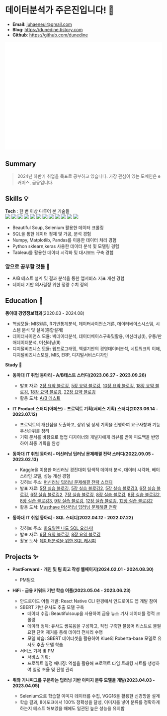 
# 데이터분석가 주은진입니다! 👋
- **Email**: juhaeneul@gmail.com
- **Blog**: https://dunedine.tistory.com
- **Github**: https://github.com/dunedine

![Metrics](/github-metrics.svg)


## Summary
> 2024년 하반기 취업을 목표로 공부하고 있습니다. 
> 가장 관심이 있는 도메인은 e커머스, 금융입니다.


## Skills :bulb:
**Tech** :
한 번 이상 다루어 본 기술들      
<img src="https://img.shields.io/badge/Python-3766AB?style=flat-square&logo=Python&logoColor=white"/></a>
<img src="https://img.shields.io/badge/Oracle-F80000?style=flat-square&logo=Oracle&logoColor=white"/></a>
<img src="https://img.shields.io/badge/Selenium-43b02a?style=flat-square&logo=Selenium&logoColor=white"/></a>
<img src="https://img.shields.io/badge/Pandas-150458?style=flat-square&logo=Pandas&logoColor=white"/></a>
<img src="https://img.shields.io/badge/Numpy-013243?style=flat-square&logo=Numpy&logoColor=white"/></a>
<img src="https://img.shields.io/badge/Bigquery-4285F4?style=flat-square&logo=Google Cloud&logoColor=white"/></a>
<img src="https://img.shields.io/badge/Kaggle-20BEFF?style=flat-square&logo=Kaggle&logoColor=white"/></a>
<img src="https://img.shields.io/badge/Tableau-E97627?style=flat-square&logo=Tableau&logoColor=white"/></a>
<img src="https://img.shields.io/badge/postgresql-4169E1?style=flat-square&logo=postgresql&logoColor=white"/></a>
<img src="https://img.shields.io/badge/mysql-4479A1?style=flat-square&logo=mysql&logoColor=white"/></a>
<img src="https://img.shields.io/badge/flask-000000?style=flat-square&logo=flask&logoColor=white"/></a>
<img src="https://img.shields.io/badge/django-092E20?style=flat-square&logo=django&logoColor=white"/></a>


- Beautiful Soup, Selenium 활용한 데이터 크롤링
- SQL을 통한 데이터 정제 및 가공, 분석 경험
- Numpy, Matplotlib, Pandas를 이용한 데이터 처리 경험
- Python sklearn,keras 사용한 데이터 분석 및 모델링 경험
- Tableau를 활용한 데이터 시각화 및 대시보드 구축 경험



### 앞으로 공부할 것들 📝
- A/B 테스트 설계 및 결과 분석을 통한 앱서비스 지표 개선 경험
- 데이터 기반 의사결정 위한 정량 수치 정의



## Education :book:

**동아대 경영정보학과**(2020.03 - 2024.08)
- 핵심모듈: MIS원론,	R기반통계분석, 데이터사이언스개론, 데이터베이스시스템, 시스템 분석 및 설계(종합설계)
- 데이터사이언스 모듈: 빅데이터분석, 데이터베이스구축및활용, 머신러닝(Ⅰ), 	유통/판매데이터분석, 머신러닝(Ⅱ)
- 디지털비즈니스 모듈: 웹프로그래밍, 엑셀기반의 경영데이터분석, 네트워크의 이해, 디지털비즈니스모델, MIS, ERP, 디지털서비스디자인

**Study** 📄
- **동아대 IT 취업 동아리 - A/B테스트 스터디(2023.06.27 - 2023.09.26)**
  - 발표 자료: [2장 요약 블로깅](https://dunedine.tistory.com/22), [5장 요약 블로깅](https://dunedine.tistory.com/23), [10장 요약 블로깅](https://dunedine.tistory.com/24), [18장 요약 블로깅](https://dunedine.tistory.com/24), [18장 요약 블로깅](https://dunedine.tistory.com/25), [22장 요약 블로깅](https://dunedine.tistory.com/26)
  - 활용 도서: [A/B 테스트](https://product.kyobobook.co.kr/detail/S000060625360)

- **IT Product 스터디(아페쓰) - 프로덕트 기획(서비스 기획) 스터디(2023.06.14 - 2023.07.12)**
  - 프로덕트의 개선점을 도출하고, 상위 및 상세 기획을 진행하여 요구사항과 기능 우선순위를 정리
  - 기획 문서를 바탕으로 협업 디자이너와 개발자에게 리뷰를 받아 피드백을 반영하여 최종 기획을 완성

- **동아대 IT 취업 동아리 - 머신러닝 딥러닝 문제해결 전략 스터디(2022.09.05 - 2023.02.13)**
  - Kaggle을 이용한 머신러닝 경진대회 탐색적 데이터 분석, 데이터 시각화, 베이스라인 모델, 성능 개선 경험
  - 깃허브 주소: [머신러닝 딥러닝 문제해결 전략 스터디](https://github.com/donga-it-club/ML_DL_Problemsolving_Study)
  - 발표 자료: [5장 실습 블로깅](https://dunedine.tistory.com/4), [5장 실습 블로깅2](https://dunedine.tistory.com/5), [5장 실습 블로깅3](https://dunedine.tistory.com/6),  [6장 실습 블로깅](https://dunedine.tistory.com/6), [6장 실습 블로깅2](https://dunedine.tistory.com/8), [7장 실습 블로깅](https://dunedine.tistory.com/9), [8장 실습 블로깅](https://dunedine.tistory.com/11), [8장 실습 블로깅2](https://dunedine.tistory.com/12), [8장 실습 블로깅3](https://dunedine.tistory.com/13), [9장 실습 블로깅](https://dunedine.tistory.com/14), [12장 실습 블로깅](https://dunedine.tistory.com/15), [12장 실습 블로깅2](https://dunedine.tistory.com/16)
  - 활용 도서: [Musthave 머신러닝 딥러닝 문제해결 전략](https://drive.google.com/file/d/1WhlQ3RUEuRfoF79ZhFe6iuGmRoF2NCBe/view)

- **동아대 IT 취업 동아리 - SQL 스터디(2022.04.12 - 2022.07.22)**
  - 깃허브 주소: [화요일엔 나도 SQL 요리사!](https://github.com/donga-it-club/SQL-STUDY)
  - 발표 자료: [6장 요약 블로깅](https://dunedine.tistory.com/2), [8장 요약 블로깅](https://dunedine.tistory.com/2)
  - 활용 도서: [데이터분석을 위한 SQL 레시피](https://g.co/kgs/wPVrmG)

## Projects :sparkles:

- **PastForward - 개인 및 팀 회고 작성 웹페이지(2024.02.01 - 2024.08.30)**
  - PM팀으 

- **HiFi - 금융 키워드 기반 학습 어플(2023.05.04 - 2023.06.23)**
  - 안드로이드 어플 개발: React Native CLI 환경에서 안드로이드 앱 개발 참여
  - SBERT 기반 유사도 추출 모델 구축
    - 데이터 수집: Beautifulsoup을 사용하여 금융 뉴스 기사 데이터를 정적 크롤링
    - 데이터 정제: 유사도 쌍묶음을 구성하고, 직접 구축한 불용어 리스트로 불필요한 단어 제거를 통해 데이터 전처리 수행
    - 모델 학습: SBERT 데이터셋을 활용하여 Klue의 Roberta-base 모델로 유사도 추출 모델 학습
  - 서비스 기획 및 PM
    - 서비스 기획: 
    - 프로젝트 일정 매니징: 엑셀을 활용해 프로젝트 타임 트래킹 시트를 생성하여 일정 조율 및 진행 관리

- **쥐와 기니피그를 구분하는 딥러닝 기반 이미지 분류 모델을 개발(2023.04.03 - 2023.04.05)**
  - Selenium으로 학습할 이미지 데이터를 수집, VGG16을 활용한 신경망을 설계
  - 학습 결과, 8에포크에서 100% 정확성을 달성, 이미지를 넣어 분류를 정확하게 하는지 테스트 해보았을 때에도 일관된 높은 성능을 유지함
